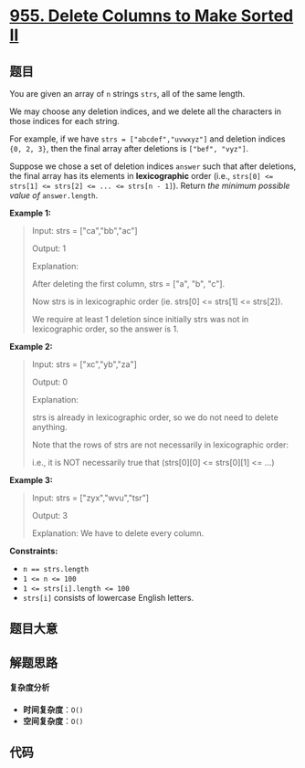 # [955. Delete Columns to Make Sorted II](https://leetcode.com/problems/delete-columns-to-make-sorted-ii/)

## 题目

You are given an array of `n` strings `strs`, all of the same length.

We may choose any deletion indices, and we delete all the characters in those
indices for each string.

For example, if we have `strs = ["abcdef","uvwxyz"]` and deletion indices `{0,
2, 3}`, then the final array after deletions is `["bef", "vyz"]`.

Suppose we chose a set of deletion indices `answer` such that after deletions,
the final array has its elements in **lexicographic** order (i.e., `strs[0] <=
strs[1] <= strs[2] <= ... <= strs[n - 1]`). Return _the minimum possible value
of_ `answer.length`.

**Example 1:**

> Input: strs = ["ca","bb","ac"]
>
> Output: 1
>
> Explanation:
>
> After deleting the first column, strs = ["a", "b", "c"].
>
> Now strs is in lexicographic order (ie. strs[0] <= strs[1] <= strs[2]).
>
> We require at least 1 deletion since initially strs was not in lexicographic order, so the answer is 1.

**Example 2:**

> Input: strs = ["xc","yb","za"]
>
> Output: 0
>
> Explanation:
>
> strs is already in lexicographic order, so we do not need to delete anything.
>
> Note that the rows of strs are not necessarily in lexicographic order:
>
> i.e., it is NOT necessarily true that (strs[0][0] <= strs[0][1] <= ...)

**Example 3:**

> Input: strs = ["zyx","wvu","tsr"]
>
> Output: 3
>
> Explanation: We have to delete every column.

**Constraints:**

- `n == strs.length`
- `1 <= n <= 100`
- `1 <= strs[i].length <= 100`
- `strs[i]` consists of lowercase English letters.

## 题目大意

## 解题思路

#### 复杂度分析

- **时间复杂度**：`O()`
- **空间复杂度**：`O()`

## 代码

```javascript

```
